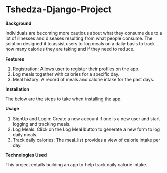 # Tshedza-Django-Project

**Background**

Individuals are becoming more cautious about what they consume due to a lot of illnesses and diseases resulting from what people consume. The solution designed it to assist users to log meals on a daily basis to track how many calories they are taking and if they need to reduce.

**Features**

1. Registration: Allows user to register their profiles on the app.
2. Log meals together with calories for a specific day.
3. Meal history: A record of meals and calorie intake for the past days.

**Installation**

The below are the steps to take when installing the app.

**Usage**

1. SignUp and Login: Create a new account if one is a new user and start logging and tracking meals.
2. Log Meals: Click on the Log Meal button to generate a new form to log daily meals.
3. Track daily calories: The meal_list provides a view of calorie intake per day.

**Technologies Used**


This project entails building an app to help track daily calorie intake.
